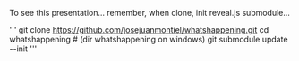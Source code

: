 To see this presentation... remember, when clone, init reveal.js submodule...

'''
git clone https://github.com/josejuanmontiel/whatshappening.git
cd whatshappening  # (dir whatshappening on windows)
git submodule update --init
'''

